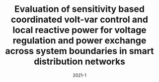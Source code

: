 ---
title: "Evaluation of sensitivity based coordinated volt-var control and local reactive power for voltage regulation and power exchange across system boundaries in smart distribution networks"
collection: publications
permalink: /publication/2021-1
date: 2021-1
venue: 'Electric Power Systems Research'
citation: 'Khan, Sohail; Zehetbauer, Paul; Schwalbe, Roman; '
---